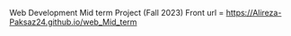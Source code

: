Web Development Mid term Project (Fall 2023)
Front url = https://Alireza-Paksaz24.github.io/web_Mid_term
